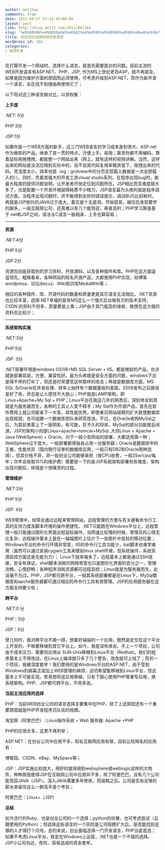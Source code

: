```yaml
---
author: me115wp
comments: true
date: 2011-09-27 07:43:43+00:00
layout: post
link: http://blog.me115.com/2011/09/164
slug: '%e5%88%9b%e4%b8%9a%e5%a6%82%e4%bd%95%e9%80%89%e6%8b%a9web%e5%bc%80%e5%8f%91%e8%af%ad%e8%a8%80'
title: 创业如何选择WEB开发语言
wordpress_id: 164
categories:
- WEB开发
---
```


在打算开发一个网站时，选择什么语言，是首先需要面对的问题。目前主流的WEB开发语言有ASP.NET、PHP、JSP; 作为MS上世纪老将ASP，就不再提及，如果是因为维护方面的原因而必须使用，可考虑升级到ASP.NET，而作为新开发一个语言，实在找不到理由再使用它了；

 

以下将对这三种语言做对比，以供权衡：

 

**上手度**

 

.NET: 5分

 

PHP:3分

 

JSP:1分

 

如果你是一个WEB方面的新手，这三门WEB语言的学习成本差别很大。ASP.net 作为微软的产品，继承了其一贯的特点，方便上手，易用；甚至你都不用编码，靠着鼠标拖拖拽拽，都能整一个网站出来（网上，就有这样的视频讲解。当然，这样出来的网站是没法应用到实际中的，且不说其代码复用率极其低下，拖拽出来的代码，灵活度太小，效率也低（eg：gridview中的分页实现载入数据是一次全部载入的））。同时，凭着其强大的开发工具visual studio系列，在程序出现bug时，能最大程度的提供问题说明，让开发者尽快定位到问题所在。JSP相比而言难度就大多了，光是配置一个开发环境就得耗费不少精力，JSP语言最为头疼的就是程序调试方面，当程序出现问题时，并不能得到友好的错误提示，调试BUG比较耗时。再就是JSP依托的JAVA过于庞大，着实是个无底洞，开始容易，越往后发现要学的越多，一般互联网公司，还真难以有几个能驾驭，再普及的；PHP学习算是基于.net和JSP之间，语法与C语言一脉相承，上手也算容易；

 

****

 

**资源**

 

.NET:4分

 

PHP:5分

 

JSP:2分

 

资源包括能获取到的学习资料、开放源码，以及各种插件和库。PHP在这方面遥遥领先，粗略看来，各种网站的知名开源产品，大都使用PHP实现，如博客wordpress、论坛discuz、Wiki知识库MediaWiki等；

 

相应的各种插件、库、开源代码的数量和质量更是其它语言无法相比。.NET资源也比较丰富，选用.NET幸福的是有MS这么一个强大后台做有力的技术支持，CSDN 的资料不但多，质量更是上乘；JSP由于其门槛高的缘故，致使在这方面的资料也比较少；

 

****

 

**系统架构实施**

 

.NET:3分

 

PHP:5分

 

JSP: 3分

 

.NET部署环境是windows 03/08+MS SQL Server + IIS。都是微软的产品，优点就是部署容易，方便，兼容性好。最为头疼就是安全方面的问题，windows下总是得不停的打补丁，但还是时常遭受这样那样的攻击；再就是数据库方面，MS SQL 与Oracle在并发处理、效率上始终有个数据量级的差距，2008发布之后据说是好了些，但总是让人感觉不大放心；PHP就是LAMP架构，即Linux+Apache+My Sql + PHP；Linux平台在我这几年的熟悉后，深刻体会到其就是为服务器而生，各种的工具让人爱不释手；My Sql作为开源产品，首先在软件费用上就公司能省下一大笔，其性能优秀，即使某日网站规模的扩大致使数据库出现瓶颈，也可组建一个数据库团队来研究改进。不过，在Oracle收购MySql之后，为其前景蒙上了一层阴影。有可能，在不久的将来，MySql的部分功能就会闭源。JSP的架构小则是Linux+apache+tomcat+MySql ,大则Linux + Apache + Java (WebSphere) + Oracle，对于一般小型网站的部署，大都选用第一种；WebSphere过于庞大，一般部署都得独自占用一台服务器；Oracle是数据库中的王者，性能优异（国内银行证券的数据库应用，一般只有DB2和Oracle两种选择），但其价格不菲，非一般创业公司能够承担（按CPU收费，一般25w/cpu/每年；次年会收取15%的维护费）需要提一下的是JSP系统架构部署有些难度，架构出现问题后，排错是个很痛苦的过程。

 

 

**管理维护**

 

.NET:2分

 

PHP:5分

 

JSP: 4分

 

WEB管理中，经常会通过远程来管理网站，远程管理的方便与否关键看命令行工具的支持力度及脚本环境的操作便捷性。.NET只能跑在Windows平台上，远程管理一般只能通过图形化界面远程鼠标操作，当网速比较慢的时候，管理员的心情无比复杂，远程操作基本上是在一幅幅图片上估计下一张图片中鼠标的移动位置；Windows平台的命令行环境非常差，IIS的命令行工具功能少，bat脚本也难学难用（虽然可以通过安装cygwin工具来模拟linux shell环境，但系统操作，系统资源监控方面还是无能为力）； Linux下就幸福多了，远程基本上都是通过SSH连接，安全有保证，shell脚本消耗的网络带宽也只是图形化界面的百分之一，管理流畅，心情舒畅；各种程序消耗资源都可远程监控；Linux就是为服务器而生，此话毫不为过。PHP、JSP都可跨平台，一般其系统部署都是在Linux下，MySql数据库和apche服务器都可通过相应的命令行工具有效管理。JSP的应用服务器在这方面支持要少些；

 

 

**跨平台**

 

.NET:0 分

 

PHP：5分

 

JSP：5分

 

曾几何时，我对跨平台不屑一顾，想着好端端的一个应用，既然是定位在这个平台上开发的，干嘛要移植到其它平台上。如今，我是深有体会。手上一个项目，公司由于成本压力，需要将应用从 SUN Unix移植到Linux平台（Redhat)。我们的程序基本上不用改动，在Linux上编译就只多了几个警告，改改就可上线了；而另一个项目，我被深度套牢！我们使用的是Windows平台的ASP.NET，由于受到Windows的病毒泛滥加上WEB管理的麻烦，迫切希望能移植到Linux平台，但这基本上不可能实现。若真想将这应用移植，只有下狠心使用PHP等重写应用，换系统架构。PHP、JSP都可跨平台，不用多说。

 

 

**当前主流应用的选择**

 

PHP：当前WEB创业公司的语言选择主要集中在PHP。除了上述原因还有一个重要原因就是PHP开发程序员队伍的规模。

 

淘宝网（阿里巴巴）: Linux操作系统 + Web 服务器: Apache +PHP

 

PHP的应用太多，这里不再列举；

 

ASP.NET：在创业公司中应用不多，知名互联网应用有限，目前比较知名的应用有：

 

博客园、CSDN、eBay、MySpace等；

 

JSP：JSP实施比较庞大，用好的就得用到websphere或weblogic这样的大物件，种种原因使得JSP在互联网公司中应用并不多，除了阿里巴巴，没有几个公司能驾驭JAVA（JSP）。深入JAVA需要多年修炼，而成精之后，公司是否有足够的薪水来留住这么一群高手是个考验；

 

阿里巴巴：Linux+（JSP）

 

 

**总结**

 

如今流行的Ruby，也是创业公司的一个选择；python的优雅，也可考虑尝试（豆瓣使用的Python）；但选择这些语言的一个风险是公司规模扩大后，是否能找到足够的人才得打个问号。总的来说，创业面临选择一门开发语言，PHP当是首选；如果不考虑Linux平台，铁定在Windows上运营，.NET也是一个不错的选择。JSP小公司勿近，危险，容易造成的资金套牢。
